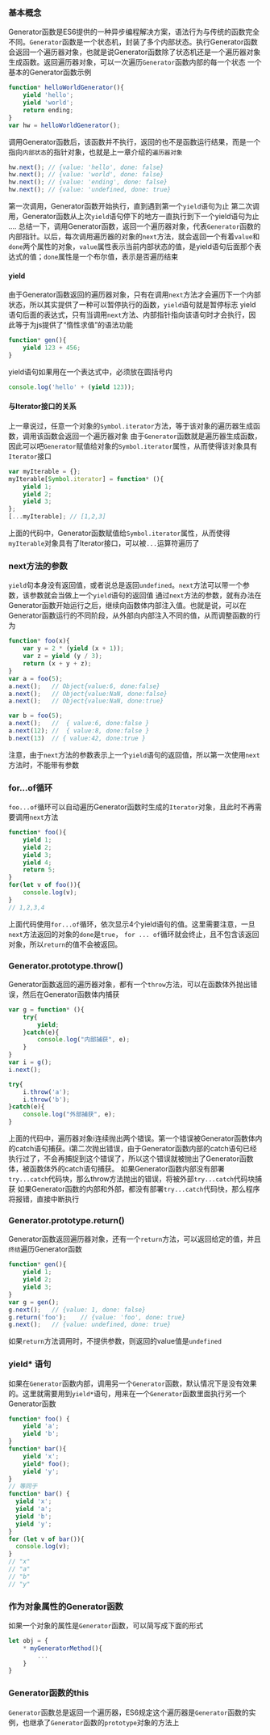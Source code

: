 ### 基本概念
Generator函数是ES6提供的一种异步编程解决方案，语法行为与传统的函数完全不同。`Generator`函数是一个状态机，封装了多个内部状态。执行Generator函数会返回一个遍历器对象，也就是说Generator函数除了状态机还是一个遍历器对象生成函数。返回遍历器对象，可以一次遍历`Generator`函数内部的每一个状态
一个基本的Generator函数示例
```js
function* helloWorldGenerator(){
    yield 'hello';
    yield 'world';
    return ending;
}
var hw = helloWorldGenerator();
```
调用Generator函数后，该函数并不执行，返回的也不是函数运行结果，而是一个指向`内部状态`的指针对象，也就是上一章介绍的`遍历器对象`
```js
hw.next(); // {value: 'hello', done: false}
hw.next(); // {value: 'world', done: false}
hw.next(); // {value: 'ending', done: false}
hw.next(); // {value: 'undefined, done: true}
```
第一次调用，Generator函数开始执行，直到遇到第一个`yield`语句为止
第二次调用，Generator函数从上次`yield`语句停下的地方一直执行到下一个yield语句为止
....
总结一下，调用Generator函数，返回一个遍历器对象，代表`Generator`函数的内部指针。以后，每次调用遍历器的对象的`next`方法，就会返回一个有着`value`和`done`两个属性的对象，`value`属性表示当前内部状态的值，是yield语句后面那个表达式的值；`done`属性是一个布尔值，表示是否遍历结束
#### yield
由于Generator函数返回的遍历器对象，只有在调用`next`方法才会遍历下一个内部状态，所以其实提供了一种可以暂停执行的函数，`yield`语句就是暂停标志
yield语句后面的表达式，只有当调用`next`方法、内部指针指向该语句时才会执行，因此等于为js提供了“惰性求值”的语法功能
```js
function* gen(){
    yield 123 + 456;
}
```
yield语句如果用在一个表达式中，必须放在圆括号内
```js
console.log('hello' + (yield 123));
```

#### 与Iterator接口的关系
上一章说过，任意一个对象的`Symbol.iterator`方法，等于该对象的遍历器生成函数，调用该函数会返回一个遍历器对象
由于`Generator`函数就是遍历器生成函数，因此可以吧`Generator`赋值给对象的`Symbol.iterator`属性，从而使得该对象具有`Iterator`接口
```js
var myIterable = {};
myIterable[Symbol.iterator] = function* (){
    yield 1;
    yield 2;
    yield 3;
};
[...myIterable]; // [1,2,3]
```
上面的代码中，Generator函数赋值给`Symbol.iterator`属性，从而使得`myIterable`对象具有了Iterator接口，可以被`...`运算符遍历了

### next方法的参数
`yield`句本身没有返回值，或者说总是返回`undefined`。`next`方法可以带一个参数，该参数就会当做上一个`yield`语句的返回值
通过`next`方法的参数，就有办法在Generator函数开始运行之后，继续向函数体内部注入值。也就是说，可以在Generator函数运行的不同阶段，从外部向内部注入不同的值，从而调整函数的行为
```js
function* foo(x){
    var y = 2 * (yield (x + 1));
    var z = yield (y / 3);
    return (x + y + z);
}
var a = foo(5);
a.next();   // Object{value:6, done:false}
a.next();   // Object{value:NaN, done:false}
a.next();   // Object{value:NaN, done:true}

var b = foo(5);
a.next();   //  { value:6, done:false }
a.next(12); //  { value:8, done:false }
b.next(13)  // { value:42, done:true }
```
注意，由于`next`方法的参数表示上一个`yield`语句的返回值，所以第一次使用`next`方法时，不能带有参数

### for...of循环
`foo...of`循环可以自动遍历Generator函数时生成的`Iterator`对象，且此时不再需要调用`next`方法
```js
function* foo(){
    yield 1;
    yield 2;
    yield 3;
    yield 4;
    return 5;
}
for(let v of foo()){
    console.log(v);
}
// 1,2,3,4
```
上面代码使用`for...of`循环，依次显示4个yield语句的值。这里需要注意，一旦`next`方法返回的对象的`done`是`true`， `for ... of`循环就会终止，且不包含该返回对象，所以`return`的值不会被返回。

### Generator.prototype.throw()
Generator函数返回的遍历器对象，都有一个`throw`方法，可以在函数体外抛出错误，然后在Generator函数体内捕获
```js
var g = function* (){
    try{
        yield;
    }catch(e){
        console.log("内部捕获", e);
    }
}
var i = g();
i.next();

try{
    i.throw('a');
    i.throw('b');
}catch(e){
    console.log("外部捕获", e);
}
```
上面的代码中，遍历器对象i连续抛出两个错误。第一个错误被Generator函数体内的catch语句捕获。i第二次抛出错误，由于Generator函数内部的catch语句已经执行过了，不会再捕捉到这个错误了，所以这个错误就被抛出了Generator函数体，被函数体外的catch语句捕获。
如果Generator函数内部没有部署`try...catch`代码块，那么throw方法抛出的错误，将被外部`try...catch`代码块捕获
如果Generator函数的内部和外部，都没有部署`try...catch`代码快，那么程序将报错，直接中断执行

### Generator.prototype.return()
Generator函数返回遍历器对象，还有一个`return`方法，可以返回给定的值，并且`终结`遍历Generator函数
```js
function* gen(){
    yield 1;
    yield 2;
    yield 3;
}
var g = gen();
g.next();   // {value: 1, done: false}
g.return('foo');    // {value: 'foo', done: true}
g.next();   // {value: undefined, done: true}
```
如果`return`方法调用时，不提供参数，则返回的value值是`undefined`

### yield* 语句
如果在`Generator`函数内部，调用另一个`Generator`函数，默认情况下是没有效果的。这里就需要用到`yield*`语句，用来在一个`Generator`函数里面执行另一个Generator函数
```js
function* foo() {
    yield 'a';
    yield 'b';
}
function* bar(){
    yield 'x';
    yield* foo();
    yield 'y';
}
// 等同于
function* bar() {
  yield 'x';
  yield 'a';
  yield 'b';
  yield 'y';
}
for (let v of bar()){
  console.log(v);
}
// "x"
// "a"
// "b"
// "y"
```

### 作为对象属性的Generator函数
如果一个对象的属性是`Generator`函数，可以简写成下面的形式
```js
let obj = {
    * myGeneratorMethod(){
        ...
    }
}
```

### Generator函数的this
`Generator`函数总是返回一个遍历器，ES6规定这个遍历器是`Generator`函数的实例，也继承了`Generator`函数的`prototype`对象的方法上